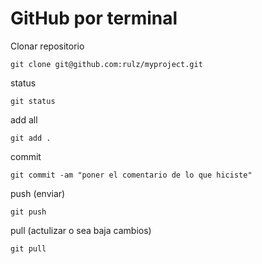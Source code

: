 GitHub por terminal
=========

Clonar repositorio
```
git clone git@github.com:rulz/myproject.git
```

status
```
git status
```

add all
```
git add .
```

commit
```
git commit -am "poner el comentario de lo que hiciste"
```

push (enviar)
```
git push
```



pull (actulizar o sea baja cambios)
```
git pull
```




